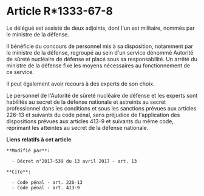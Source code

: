 # Article R*1333-67-8

Le délégué est assisté de deux adjoints, dont l'un est militaire, nommés par le ministre de la défense.

Il bénéficie du concours de personnel mis à sa disposition, notamment par le ministre de la défense, regroupé au sein d'un
service dénommé Autorité de sûreté nucléaire de défense et placé sous sa responsabilité. Un arrêté du ministre de la défense
fixe les moyens nécessaires au fonctionnement de ce service.

Il peut également avoir recours à des experts de son choix.

Le personnel de l'Autorité de sûreté nucléaire de défense et les experts sont habilités au secret de la défense nationale et
astreints au secret professionnel dans les conditions et sous les sanctions prévues aux articles 226-13 et suivants du code
pénal, sans préjudice de l'application des dispositions prévues aux articles 413-9 et suivants du même code, réprimant les
atteintes au secret de la défense nationale.

**Liens relatifs à cet article**

	**Modifié par**:

	  - Décret n°2017-539 du 13 avril 2017 - art. 13

	**Cite**:

	  - Code pénal - art. 226-13
	  - Code pénal - art. 413-9
